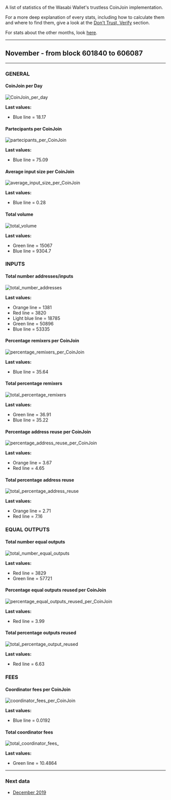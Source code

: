 A list of statistics of the Wasabi Wallet's trustless CoinJoin implementation.

For a more deep explanation of every stats, including how to calculate them and where to find them, give a look at the [Don't Trust, Verify](/Dont_Trust_Verify.md) section. 

For stats about the other months, look [here](/months_list.md).

---

## November - from block 601840 to 606087

---

### GENERAL

#### CoinJoin per Day
![CoinJoin_per_day](CoinJoin_per_day.png)

**Last values:**

* Blue line = 18.17

#### Partecipants per CoinJoin
![partecipants_per_CoinJoin](partecipants_per_CoinJoin.png)

**Last values:**

* Blue line = 75.09

#### Average input size per CoinJoin
![average_input_size_per_CoinJoin](average_input_size_per_CoinJoin.png)

**Last values:**

* Blue line = 0.28

#### Total volume
![total_volume](total_volume.png)

**Last values:**

* Green line = 15067
* Blue line = 9304.7

### INPUTS

#### Total number addresses/inputs
![total_number_addresses](total_number_addresses.png)

**Last values:**

* Orange line = 1381
* Red line = 3820
* Light blue line = 18785
* Green line = 50896
* Blue line = 53335

#### Percentage remixers per CoinJoin
![percentage_remixers_per_CoinJoin](percentage_remixers_per_CoinJoin.png)

**Last values:**

* Blue line = 35.64

#### Total percentage remixers
![total_percentage_remixers](total_percentage_remixers.png)

**Last values:**

* Green line = 36.91
* Blue line = 35.22

#### Percentage address reuse per CoinJoin
![percentage_address_reuse_per_CoinJoin](percentage_address_reuse_per_CoinJoin.png)

**Last values:**

* Orange line = 3.67
* Red line = 4.65

#### Total percentage address reuse
![total_percentage_address_reuse](total_percentage_address_reuse.png)

**Last values:**

* Orange line = 2.71
* Red line = 7.16

### EQUAL OUTPUTS

#### Total number equal outputs
![total_number_equal_outputs](total_number_equal_outputs_reused.png)

**Last values:**

* Red line = 3829
* Green line = 57721

#### Percentage equal outputs reused per CoinJoin
![percentage_equal_outputs_reused_per_CoinJoin](percentage_equal_outputs_reused_per_CoinJoin.png)

**Last values:**

* Red line = 3.99

#### Total percentage outputs reused
![total_percentage_output_reused](total_percentage_equal_outputs_reused.png)

**Last values:**

* Red line = 6.63

### FEES

#### Coordinator fees per CoinJoin
![coordinator_fees_per_CoinJoin](coordinator_fees_per_CoinJoin.png)

**Last values:**

* Blue line = 0.0192

#### Total coordinator fees
![total_coordinator_fees_](total_coordinator_fees.png)

**Last values:**

* Green line = 10.4864

---

### Next data

* [December 2019](/2019/December/README.md)
